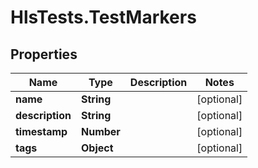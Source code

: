 # HlsTests.TestMarkers

## Properties
Name | Type | Description | Notes
------------ | ------------- | ------------- | -------------
**name** | **String** |  | [optional] 
**description** | **String** |  | [optional] 
**timestamp** | **Number** |  | [optional] 
**tags** | **Object** |  | [optional] 


